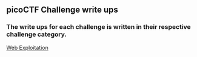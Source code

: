 ## picoCTF Challenge write ups
### The write ups for each challenge is written in their respective challenge category.
[Web Exploitation](https://github.com/Senthil-Lakshmikanth/picoCTF-Tryout/tree/main/Web%20Exploitation)
